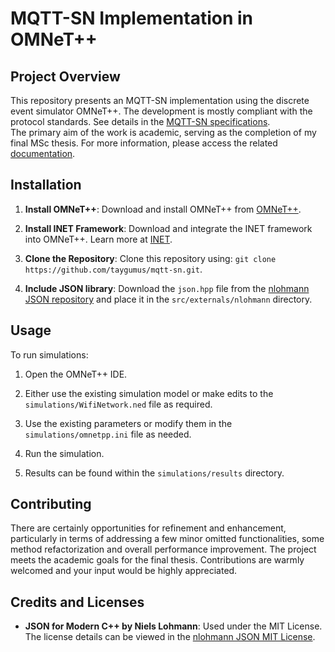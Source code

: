 # MQTT-SN Implementation in OMNeT++

## Project Overview
This repository presents an MQTT-SN implementation using the discrete event simulator OMNeT++. The development is mostly compliant with the protocol standards. See details in the [MQTT-SN specifications](https://groups.oasis-open.org/higherlogic/ws/public/document?document_id=66091).  
The primary aim of the work is academic, serving as the completion of my final MSc thesis. For more information, please access the related [documentation](https://github.com/taygumus/thesis).

## Installation
1. **Install OMNeT++**: Download and install OMNeT++ from [OMNeT++](https://omnetpp.org/).

2. **Install INET Framework**: Download and integrate the INET framework into OMNeT++. Learn more at [INET](https://inet.omnetpp.org/).

3. **Clone the Repository**: Clone this repository using: `git clone https://github.com/taygumus/mqtt-sn.git`.

4. **Include JSON library**: Download the `json.hpp` file from the [nlohmann JSON repository](https://github.com/nlohmann/json/blob/develop/single_include/nlohmann/json.hpp) and place it in the `src/externals/nlohmann` directory.

## Usage
To run simulations:

1. Open the OMNeT++ IDE.

2. Either use the existing simulation model or make edits to the `simulations/WifiNetwork.ned` file as required.

3. Use the existing parameters or modify them in the `simulations/omnetpp.ini` file as needed.

4. Run the simulation.

5. Results can be found within the `simulations/results` directory.

## Contributing
There are certainly opportunities for refinement and enhancement, particularly in terms of addressing a few minor omitted functionalities, some method refactorization and overall performance improvement. The project meets the academic goals for the final thesis. Contributions are warmly welcomed and your input would be highly appreciated.

## Credits and Licenses
- **JSON for Modern C++ by Niels Lohmann**: Used under the MIT License. The license details can be viewed in the [nlohmann JSON MIT License](https://github.com/nlohmann/json/blob/develop/LICENSE.MIT).